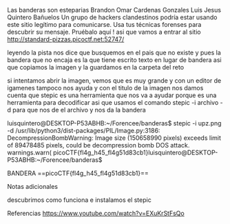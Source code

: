 Las banderas son esteparias
Brandon Omar Cardenas Gonzales
Luis Jesus Quintero Bañuelos
Un grupo de hackers clandestinos podría estar usando este sitio legítimo para comunicarse. Usa tus técnicas forenses para descubrir su mensaje.
Pruébalo aquí !
asi que vamos a entrar al sitio
http://standard-pizzas.picoctf.net:52747/

leyendo la pista nos dice que busquemos en el pais que no existe
y pues la bandera que no encaja es la que tiene escrito texto en lugar de bandera
asi que copiamos la imagen y la guardamos en la carpeta del reto

si intentamos abrir la imagen, vemos que es muy grande y con un editor de igamenes tampoco nos ayuda
y con el titulo de la imagen nos damos cuenta que stepic es una herramienta que nos va a ayudar 
porque es una herramienta para decodificar
asi que usamos el comando stepic -i archivo -d para que nos de el archivo y nos da la bandera

luisquintero@DESKTOP-P53ABHB:~/Forencee/banderas$ stepic -i upz.png -d
/usr/lib/python3/dist-packages/PIL/Image.py:3186: DecompressionBombWarning: Image size (150658990 pixels) exceeds limit of 89478485 pixels, could be decompression bomb DOS attack.
  warnings.warn(
picoCTF{fl4g_h45_fl4g51d83cb1}luisquintero@DESKTOP-P53ABHB:~/Forencee/banderas$


BANDERA
==picoCTF{fl4g_h45_fl4g51d83cb1}==


Notas adicionales

descubrimos como funciona e instalamos el stepic

Referencias
https://www.youtube.com/watch?v=EXuKrStFsQo
